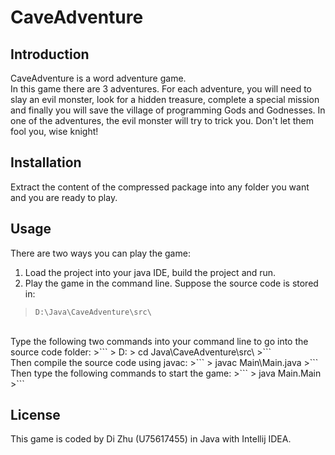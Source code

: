 # CaveAdventure

## Introduction
CaveAdventure is a word adventure game. <br> 
In this game there are 3 adventures. For each adventure, you will need to slay an evil monster, look for a hidden treasure, complete a special mission and finally you will save the village of programming Gods and Godnesses. In one of the adventures, the evil monster will try to trick you. Don't let them fool you, wise knight! 
<br>

## Installation
Extract the content of the compressed package into any folder you want and you are ready to play. <br>

## Usage
There are two ways you can play the game: <br>
1. Load the project into your java IDE, build the project and run.
2. Play the game in the command line. Suppose the source code is stored in: 
>```
> D:\Java\CaveAdventure\src\
>```
<br>
Type the following two commands into your command line to go into the source code folder:
>```
> D:
> cd Java\CaveAdventure\src\
>```
<br>
Then compile the source code using javac:
>```
> javac Main\Main.java
>```
<br>
Then type the following commands to start the game:
>```
> java Main.Main
>```


## License
This game is coded by Di Zhu (U75617455) in Java with Intellij IDEA.

